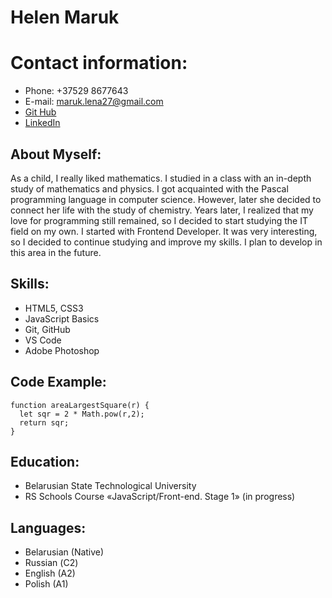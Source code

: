 # Helen Maruk
# Contact information:
* Phone: +37529 8677643
* E-mail: maruk.lena27@gmail.com
* [Git Hub](https://github.com/Helen2790)
* [LinkedIn](https://www.linkedin.com/in/%D0%B0%D0%BB%D0%B5%D0%BD%D0%B0-%D0%BC%D0%B0%D1%80%D1%83%D0%BA-a89658121/)
## About Myself:
As a child, I really liked mathematics. I studied in a class with an in-depth study of mathematics and physics. I got acquainted with the Pascal programming language in computer science. However, later she decided to connect her life with the study of chemistry. Years later, I realized that my love for programming still remained, so I decided to start studying the IT field on my own. I started with Frontend Developer. It was very interesting, so I decided to continue studying and improve my skills.
I plan to develop in this area in the future.
## Skills:
* HTML5, CSS3
* JavaScript Basics
* Git, GitHub
* VS Code
* Adobe Photoshop
## Code Example:
```
function areaLargestSquare(r) {
  let sqr = 2 * Math.pow(r,2);
  return sqr;
}
```
## Education:
* Belarusian State Technological University
* RS Schools Course «JavaScript/Front-end. Stage 1» (in progress)
## Languages:
* Belarusian (Native)
* Russian (С2)
* English (A2)
* Polish (A1)